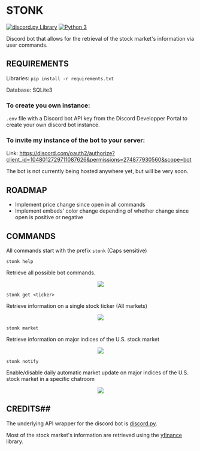 # STONK

[![discord.py Library](https://img.shields.io/badge/discord.py-2.1.0-blue.svg)](https://github.com/Rapptz/discord.py)
[![Python 3](https://img.shields.io/badge/python-3.10.9-blue.svg)](https://www.python.org/)

Discord bot that allows for the retrieval of the stock market's information via user commands.

## REQUIREMENTS

Libraries: `pip install -r requirements.txt`

Database: SQLite3

### To create you own instance:

`.env` file with a Discord bot API key from the Discord Developper Portal to create your own discord bot instance.

### To invite my instance of the bot to your server:

Link: https://discord.com/oauth2/authorize?client_id=1048012729711087626&permissions=274877930560&scope=bot

The bot is not currently being hosted anywhere yet, but will be very soon. 

## ROADMAP
- Implement price change since open in all commands
- Implement embeds' color change depending of whether change since open is positive or negative

## COMMANDS
All commands start with the prefix `stonk` (Caps sensitive) 

`stonk help`

Retrieve all possible bot commands.

<p align="center">
  <img src="https://user-images.githubusercontent.com/112342947/209816158-cea4084c-4f61-4f24-bcc4-4f82b1ca8116.png">
</p>

`stonk get <ticker>`

Retrieve information on a single stock ticker (All markets)

<p align="center">
  <img src="https://user-images.githubusercontent.com/112342947/210170963-3b2783ef-bbd2-4ddc-9dee-eab7c936ad03.png">
</p>

`stonk market`

Retrieve information on major indices of the U.S. stock market

<p align="center">
  <img src="https://user-images.githubusercontent.com/112342947/209816402-24b6e059-c736-4634-9202-9a06ef65bdab.png">
</p>

`stonk notify`

Enable/disable daily automatic market update on major indices of the U.S. stock market in a specific chatroom
<p align="center">
  <img src="https://user-images.githubusercontent.com/112342947/209816417-912bdbe5-b2fa-4734-9c74-7e96ee9eec89.png">
</p>

## CREDITS##
The underlying API wrapper for the discord bot is [discord.py](https://github.com/Rapptz/discord.py).

Most of the stock market's information are retrieved using the [yfinance](https://github.com/ranaroussi/yfinance) library. 
